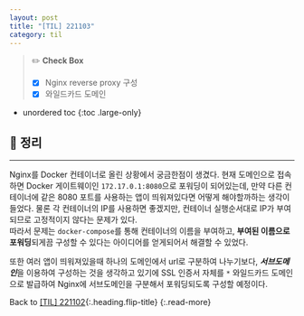 ```yaml
---
layout: post
title: "[TIL] 221103"
category: til
---
```

> ✏️ **Check Box**
>
> * [x] <label>Nginx reverse proxy 구성</label>
> * [x] <label>와일드카드 도메인</label>

* unordered toc
{:toc .large-only}

## 📌 정리
***

Nginx를 Docker 컨테이너로 올린 상황에서 궁금한점이 생겼다. 현재 도메인으로 접속하면 Docker 게이트웨이인 `172.17.0.1:8080`으로 포워딩이 되어있는데, 만약 다른 컨테이너에 같은 8080 포트를 사용하는 앱이 띄워져있다면 어떻게 해야할까하는 생각이 들었다. 물론 각 컨테이너의 IP를 사용하면 좋겠지만, 컨테이너 실행순서대로 IP가 부여되므로 고정적이지 않다는 문제가 있다.  
따라서 문제는 `docker-compose`를 통해 컨테이너의 이름을 부여하고, **부여된 이름으로 포워딩**되게끔 구성할 수 있다는 아이디어를 얻게되어서 해결할 수 있었다.

또한 여러 앱이 띄워져있을때 하나의 도메인에서 url로 구분하여 나누기보다, ***서브도메인***을 이용하여 구성하는 것을 생각하고 있기에 SSL 인증서 자체를 `*` 와일드카드 도메인으로 발급하여 Nginx에 서브도메인을 구분해서 포워딩되도록 구성할 예정이다.

Back to [[TIL] 221102](221102-til){:.heading.flip-title}
{:.read-more}
